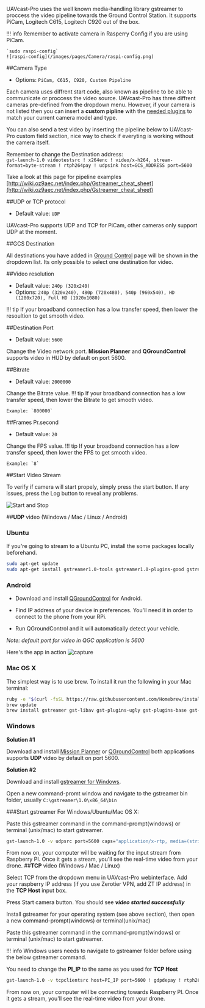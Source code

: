 UAVcast-Pro uses the well known media-handling library gstreamer to proccess the video pipeline towards the Ground Control Station.
It supports PiCam, Logitech C615, Logitech C920 out of the box. 


!!! info
    Remember to activate camera in Rasperry Config if you are using PiCam.

    `sudo raspi-config`
    ![raspi-config](/images/pages/Camera/raspi-config.png)

##Camera Type
* Options: `PiCam, C615, C920, Custom Pipeline`

Each camera uses diffrent start code, also known as pipeline to be able to communicate or proccess the video source.
UAVcast-Pro has three diffrent cameras pre-defined from the dropdown menu. However, if your camera is not listed then you can insert a **custom pipline** with the [needed plugins](https://gstreamer.freedesktop.org/documentation/plugins.html) to match your current camera model and type. 

You can also send a test video by inserting the pipeline below to UAVcast-Pro custom field section, nice way to check if everyting is working without the camera itself.

Remember to change the Destination address:  
`gst-launch-1.0 videotestsrc ! x264enc ! video/x-h264, stream-format=byte-stream ! rtph264pay ! udpsink host=GCS_ADDRESS port=5600`

Take a look at this page for pipeline examples
[http://wiki.oz9aec.net/index.php/Gstreamer_cheat_sheet](http://wiki.oz9aec.net/index.php/Gstreamer_cheat_sheet)


##UDP or TCP protocol
* Default value: `UDP`

UAVcast-Pro supports UDP and TCP for PiCam, other cameras only support UDP at the moment.

##GCS Destination

All destinations you have added in [Ground Control](Ground-Control.md) page will be shown in the dropdown list.
Its only possible to select one destination for video.

##Video resolution
* Default value: `240p (320x240)`
* Options: `240p (320x240), 480p (720x480), 540p (960x540), HD (1280x720), Full HD (1920x1080)`

!!! tip
    If your broadband connection has a low transfer speed, then lower the resoultion to get smooth video.

##Destination Port
* Default value: `5600`

Change the Video network port. **Mission Planner** and **QGroundControl** supports video in HUD by default on port 5600.

##Bitrate
* Default value: `2000000`
 
Change the Bitrate value.
!!! tip
    If your broadband connection has a low transfer speed, then lower the Bitrate to get smooth video.

    Example: `800000`

##Frames Pr.second
* Default value: `20`

Change the FPS value.
!!! tip
    If your broadband connection has a low transfer speed, then lower the FPS to get smooth video.

    Example: `8`

##Start Video Stream

To verify if camera will start propely, simply press the start button.
If any issues, press the Log button to reveal any problems.

![Start and Stop](/images/pages/Camera/startstop.jpg)

##**UDP** video (Windows / Mac / Linux / Android)

### Ubuntu

If you're going to stream to a Ubuntu PC, install the some packages locally beforehand.
```bash
sudo apt-get update
sudo apt-get install gstreamer1.0-tools gstreamer1.0-plugins-good gstreamer1.0-plugins-bad
```

### Android

* Download and install [QGroundControl](https://play.google.com/store/apps/details?id=org.mavlink.qgroundcontrol) for Android.

* Find IP address of your device in preferences. You'll need it in order to connect to the phone from your RPi.

* Run QGroundControl and it will automatically detect your vehicle.


*Note: default port for video in QGC application is 5600*

Here's the app in action
![capture](/images/pages/Camera/qgc.jpg)

### Mac OS X

The simplest way is to use brew. To install it run the following in your Mac terminal:

```bash
ruby -e "$(curl -fsSL https://raw.githubusercontent.com/Homebrew/install/master/install)"
brew update
brew install gstreamer gst-libav gst-plugins-ugly gst-plugins-base gst-plugins-bad gst-plugins-good
```

### Windows
**Solution #1**

Download and install [Mission Planner](http://ardupilot.org/planner/docs/mission-planner-installation.html) or [QGroundControl](http://qgroundcontrol.com/downloads/)
both applications supports **UDP** video by default on port 5600.


**Solution #2**

Download and install [gstreamer for Windows](http://gstreamer.freedesktop.org/data/pkg/windows/1.4.5/gstreamer-1.0-x86_64-1.4.5.msi).

Open a new command-promt window and navigate to the gstreamer bin folder, usually `C:\gstreamer\1.0\x86_64\bin`


###Start gstreamer For Windows/Ubuntu/Mac OS X:

Paste this gstreamer command in the command-prompt(windows) or terminal (unix/mac) to start gstreamer.
```bash
gst-launch-1.0 -v udpsrc port=5600 caps="application/x-rtp, media=(string)video, clock-rate=(int)90000, encoding-name=(string)H264" ! rtpjitterbuffer ! rtph264depay ! avdec_h264 ! videoconvert ! autovideosink sync=false
```
From now on, your computer will be waiting for the input stream from Raspberry PI. Once it gets a stream, you'll see the real-time video from your drone.
##**TCP** video (Windows / Mac / Linux)

Select TCP from the dropdown menu in UAVcast-Pro webinterface. Add your raspberry IP address (if you use Zerotier VPN, add ZT IP address) in the **TCP Host** input box.

Press Start camera button. 
You should see ***video started successfully*** 

Install gstreamer for your operating system (see above section), then open a new command-prompt(windows) or terminal(unix/mac)

Paste this gstreamer command in the command-prompt(windows) or terminal (unix/mac) to start gstreamer.

!!! info
    Windows users needs to navigate to gstreamer folder before using the below gstreamer command.

You need to change the **PI_IP** to the same as you used for **TCP Host**
```bash
gst-launch-1.0 -v tcpclientsrc host=PI_IP port=5600 ! gdpdepay ! rtph264depay ! avdec_h264 ! videoconvert ! autovideosink sync=false
```
From now on, your computer will be connecting towards Raspberry PI. Once it gets a stream, you'll see the real-time video from your drone.